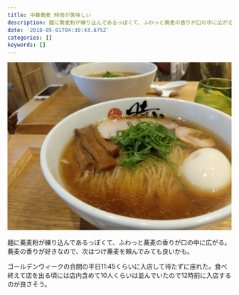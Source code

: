 ```yaml
---
title: 中華蕎麦 時雨が美味しい
description: 麺に蕎麦粉が練り込んであるっぽくて、ふわっと蕎麦の香りが口の中に広がる。蕎麦の香りが好きなので、次はつけ蕎麦を頼んでみても良いかも。
date: '2018-05-01T04:30:43.875Z'
categories: []
keywords: []
---
```


![](./img.jpg)

麺に蕎麦粉が練り込んであるっぽくて、ふわっと蕎麦の香りが口の中に広がる。蕎麦の香りが好きなので、次はつけ蕎麦を頼んでみても良いかも。

ゴールデンウィークの合間の平日11:45くらいに入店して待たずに座れた。食べ終えて店を出る頃には店内含めて10人くらいは並んでいたので12時前に入店するのが良さそう。